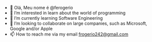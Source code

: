 - 👋 Olá, Meu nome é @ferogerio
- 👀 I’m interested in learn about the world of programming
- 🌱 I’m currently learning Software Engineering
- 💞️ I’m looking to collaborate on large companies, such as Microsoft, Google and/or Apple
- 📫 How to reach me via my email frogerio242@gmail.com

<!---
ferogerio/ferogerio is a ✨ special ✨ repository because its `README.md` (this file) appears on your GitHub profile.
You can click the Preview link to take a look at your changes.
--->
